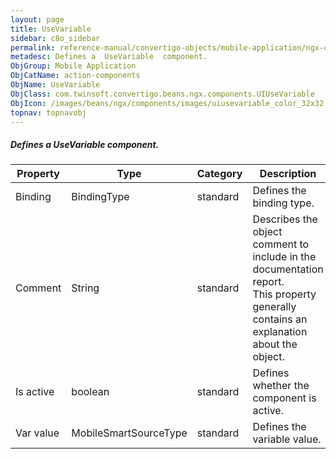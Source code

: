 ```yaml
---
layout: page
title: UseVariable
sidebar: c8o_sidebar
permalink: reference-manual/convertigo-objects/mobile-application/ngx-components/action-components/usevariable/
metadesc: Defines a  UseVariable  component.   
ObjGroup: Mobile Application
ObjCatName: action-components
ObjName: UseVariable
ObjClass: com.twinsoft.convertigo.beans.ngx.components.UIUseVariable
ObjIcon: /images/beans/ngx/components/images/uiusevariable_color_32x32.png
topnav: topnavobj
---
```

##### Defines a <i>UseVariable</i> component. 



Property | Type | Category | Description
--- | --- | --- | ---
Binding | BindingType | standard | Defines the binding type.<br/>
Comment | String | standard | Describes the object comment to include in the documentation report.<br/>This property generally contains an explanation about the object.
Is active | boolean | standard | Defines whether the component is active.<br/>
Var value | MobileSmartSourceType | standard | Defines the variable value.<br/>
